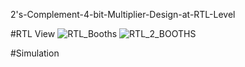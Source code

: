 2's-Complement-4-bit-Multiplier-Design-at-RTL-Level


#RTL View
![RTL_Booths](https://user-images.githubusercontent.com/98607828/183476377-5b9c8731-d651-4c46-abf7-7ff22fd6a8c1.jpg)
![RTL_2_BOOTHS](https://user-images.githubusercontent.com/98607828/183476401-f339dae8-eb04-4512-97c0-902a4a95ce68.jpg)


#Simulation

